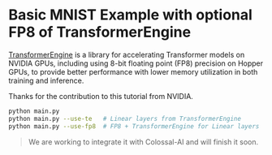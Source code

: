 # Basic MNIST Example with optional FP8 of TransformerEngine

[TransformerEngine](https://github.com/NVIDIA/TransformerEngine) is a library for accelerating Transformer models on NVIDIA GPUs, including using 8-bit floating point (FP8) precision on Hopper GPUs, to provide better performance with lower memory utilization in both training and inference.

Thanks for the contribution to this tutorial from NVIDIA.

```bash
python main.py
python main.py --use-te   # Linear layers from TransformerEngine
python main.py --use-fp8  # FP8 + TransformerEngine for Linear layers
```

> We are working to integrate it with Colossal-AI and will finish it soon.

